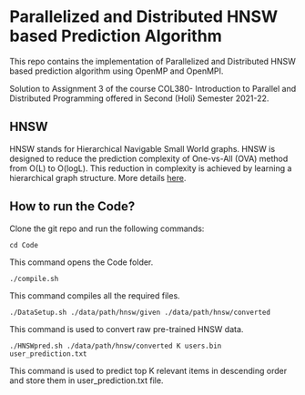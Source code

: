 # Parallelized and Distributed HNSW based Prediction Algorithm
This repo contains the implementation of Parallelized and Distributed HNSW based prediction algorithm using OpenMP and OpenMPI. 

Solution to Assignment 3 of the course COL380- Introduction to Parallel and Distributed Programming offered in Second (Holi) Semester 2021-22.

## HNSW
HNSW stands for Hierarchical Navigable Small World graphs. HNSW is designed to reduce the prediction complexity of One-vs-All (OVA) method from O(L) to O(logL). This reduction in complexity is achieved by learning a hierarchical graph structure. More details [here](./A3_PS.pdf).

## How to run the Code?
Clone the git repo and run the following commands:
```
cd Code
```
This command opens the Code folder.
```
./compile.sh
```
This command compiles all the required files.
```
./DataSetup.sh ./data/path/hnsw/given ./data/path/hnsw/converted
```
This command is used to convert raw pre-trained HNSW data.
```
./HNSWpred.sh ./data/path/hnsw/converted K users.bin user_prediction.txt
```
This command is used to predict top K relevant items in descending order and store them in user_prediction.txt file.

